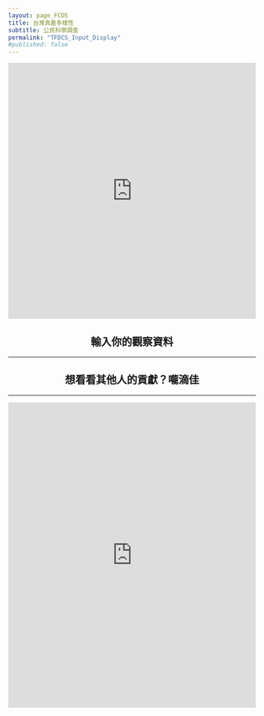 ```yaml
---
layout: page_FCDS
title: 台灣真菌多樣性
subtitle: 公民科學調查
permalink: "TFDCS_Input_Display"
#published: false
---
```

<iframe referrerpolicy="no-referrer-when-downgrade" height="520" width="100%" style="border:none;" src="https://view-awesome-table.com/-MdcEQCP3pRK4wRmkIG_/view"></iframe>

<h2 style="text-align: center;">輸入你的觀察資料</h2>
<hr>
<div style="text-align:center;">
  <object data="https://script.google.com/macros/s/AKfycbz-F8p1OULT4bZ6RmhRbE-7for1SsGxakbxuW2f-1YVmkP0Kx5w-KOzfT1HaVNEWYYLgA/exec" width="100%" height="1000">
  </object>
</div>

<h2 style="text-align: center;">想看看其他人的貢獻？嚨滴佳</h2>
<hr>
<iframe referrerpolicy="no-referrer-when-downgrade" height="620" width="100%" style="border:none;" src="https://view-awesome-table.com/-MdcIcYQ-6J01f22E6UG/view"></iframe>


